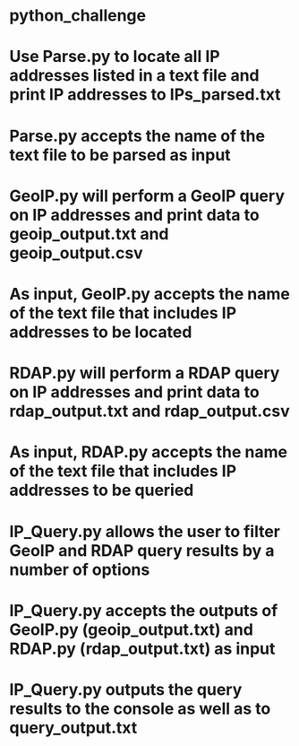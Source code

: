 # python_challenge

# Use Parse.py to locate all IP addresses listed in a text file and print IP addresses to IPs_parsed.txt
# Parse.py accepts the name of the text file to be parsed as input

# GeoIP.py will perform a GeoIP query on IP addresses and print data to geoip_output.txt and geoip_output.csv
# As input, GeoIP.py accepts the name of the text file that includes IP addresses to be located

# RDAP.py will perform a RDAP query on IP addresses and print data to rdap_output.txt and rdap_output.csv
# As input, RDAP.py accepts the name of the text file that includes IP addresses to be queried

# IP_Query.py allows the user to filter GeoIP and RDAP query results by a number of options
# IP_Query.py accepts the outputs of GeoIP.py (geoip_output.txt) and RDAP.py (rdap_output.txt) as input
# IP_Query.py outputs the query results to the console as well as to query_output.txt
